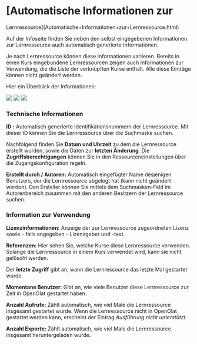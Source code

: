 #  [Automatische Informationen zur
Lernressource](Automatische+Informationen+zur+Lernressource.html)

Auf der Infoseite finden Sie neben den selbst eingegebenen Informationen zur
Lernressource auch automatisch generierte Informationen.

Je nach Lernressource können diese Informationen variieren. Bereits in einen
Kurs eingebundene Lernressourcen zeigen auch Informationen zur Verwendung, die
die Liste der verknüpften Kurse enthält. Alle diese Einträge können nicht
geändert werden.

Hier ein Überblick der Informationen:

![](../../download/attachments/590041/Technische_Infos.png)
![](../../download/attachments/590041/Infos_Verwerndung_test_autor.png)
![](../../download/attachments/590041/Infos_meine_daten.png)

### Technische Informationen

 **ID** **:** Automatisch generierte Identifikationsnummern der Lernressource.
Mit dieser ID können Sie die Lernressource über die Suchmaske suchen.

Nachfolgend finden Sie **Datum und Uhrzeit** zu dem die Lernressource erstellt
wurden, sowie die Daten zur **letzten Änderung**. Die
**Zugriffsberechtigungen** können Sie in den Ressourceneinstellungen über die
Zugangskonfiguration regeln.

 **Erstellt durch / Autoren:** Automatisch eingefügter Name desjenigen
Benutzers, der die Lernressource abgelegt hat (kann nicht geändert werden).
Den Ersteller können Sie mittels dem Suchmasken-Feld im Autorenbereich
zusammen mit den anderen Besitzern der Lernressource suchen.

###  Information zur Verwendung

 **Lizenzinformationen:** Anzeige der zur Lernressource zugeordneten Lizenz
sowie - falls angegeben - Lizenzgeber und -text.

 **Referenzen:** Hier sehen Sie, welche Kurse diese Lernressource verwenden.
Solange die Lernressource in einem Kurs verwendet wird, kann sie nicht
gelöscht werden.

Der **letzte Zugriff** gibt an, wann die Lernressource das letzte Mal
gestartet wurde.

 **Momentane Benutzer:** Gibt an, wie viele Benutzer diese Lernressource zur
Zeit in OpenOlat gestartet haben.

 **Anzahl Aufrufe:** Zählt automatisch, wie viel Male die Lernressource
insgesamt gestartet wurde. Wenn die Lernressource nicht in OpenOlat gestartet
werden kann, erscheint der Eintrag _Ausführung nicht unterstützt_.

 **Anzahl Exporte:** Zählt automatisch, wie viel Male die Lernressource
insgesamt heruntergeladen wurde.  
  

